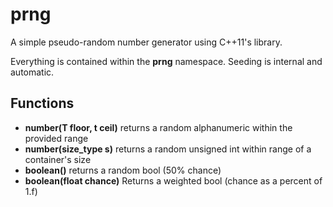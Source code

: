 # prng

A simple pseudo-random number generator using C++11's <random> library.
  
Everything is contained within the **prng** namespace. Seeding is internal and automatic.

## Functions
  - **number(T floor, t ceil)** returns a random alphanumeric within the provided range
  - **number(size_type s)** returns a random unsigned int within range of a container's size
  - **boolean()** returns a random bool (50% chance)
  - **boolean(float chance)** Returns a weighted bool (chance as a percent of 1.f)
